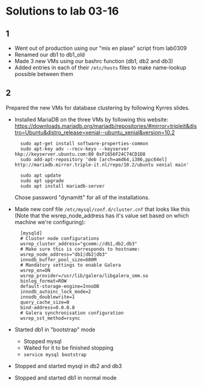 # Solutions to lab 03-16

## 1

* Went out of production using our "mis en plase" script from lab0309
* Renamed our db1 to db1_old
* Made 3 new VMs using our bashrc function (db1, db2 and db3)
* Added entries in each of their `/etc/hosts` files to make name-lookup possible between them

## 2

Prepared the new VMs for database clustering by following Kyrres slides.

* Installed MariaDB on the three VMs by following this website: <https://downloads.mariadb.org/mariadb/repositories/#mirror=tripleit&distro=Ubuntu&distro_release=xenial--ubuntu_xenial&version=10.2>

        sudo apt-get install software-properties-common
        sudo apt-key adv --recv-keys --keyserver hkp://keyserver.ubuntu.com:80 0xF1656F24C74CD1D8
        sudo add-apt-repository 'deb [arch=amd64,i386,ppc64el] http://mariadb.mirror.triple-it.nl/repo/10.2/ubuntu xenial main'

        sudo apt update
        sudo apt upgrade
        sudo apt install mariadb-server

    Chose password "dynamitt" for all of the installations.

* Made new conf file `/etc/mysql/conf.d/cluster.cnf` that looks like this (Note that the  wsrep_node_address has it's value set based on which machine we're configuring):


        [mysqld]
        # Cluster node configurations
        wsrep_cluster_address="gcomm://db1,db2,db3"
        # Make sure this is corresponds to hostname:
        wsrep_node_address="db1|db2|db3"
        innodb_buffer_pool_size=600M
        # Mandatory settings to enable Galera
        wsrep_on=ON
        wsrep_provider=/usr/lib/galera/libgalera_smm.so
        binlog_format=ROW
        default-storage-engine=InnoDB
        innodb_autoinc_lock_mode=2
        innodb_doublewrite=1
        query_cache_size=0
        bind-address=0.0.0.0
        # Galera synchronisation configuration
        wsrep_sst_method=rsync

* Started db1 in "bootstrap" mode
    * Stopped mysql
    * Waited for it to be finished stopping
    * `service mysql bootstrap`
* Stopped and started mysql in db2 and db3
* Stopped and started db1 in normal mode
